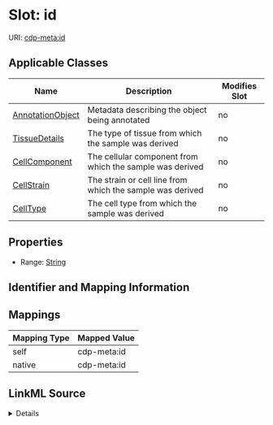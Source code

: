 

# Slot: id

URI: [cdp-meta:id](metadataid)



<!-- no inheritance hierarchy -->





## Applicable Classes

| Name | Description | Modifies Slot |
| --- | --- | --- |
| [AnnotationObject](AnnotationObject.md) | Metadata describing the object being annotated |  no  |
| [TissueDetails](TissueDetails.md) | The type of tissue from which the sample was derived |  no  |
| [CellComponent](CellComponent.md) | The cellular component from which the sample was derived |  no  |
| [CellStrain](CellStrain.md) | The strain or cell line from which the sample was derived |  no  |
| [CellType](CellType.md) | The cell type from which the sample was derived |  no  |







## Properties

* Range: [String](String.md)





## Identifier and Mapping Information








## Mappings

| Mapping Type | Mapped Value |
| ---  | ---  |
| self | cdp-meta:id |
| native | cdp-meta:id |




## LinkML Source

<details>
```yaml
name: id
alias: id
domain_of:
- TissueDetails
- CellType
- CellStrain
- CellComponent
- AnnotationObject
range: string

```
</details>
